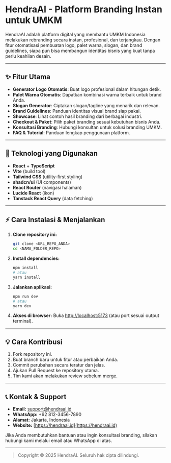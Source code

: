 # HendraAI - Platform Branding Instan untuk UMKM

HendraAI adalah platform digital yang membantu UMKM Indonesia melakukan rebranding secara instan, profesional, dan terjangkau. Dengan fitur otomatisasi pembuatan logo, palet warna, slogan, dan brand guidelines, siapa pun bisa membangun identitas bisnis yang kuat tanpa perlu keahlian desain.

---

## ✨ Fitur Utama

- **Generator Logo Otomatis**: Buat logo profesional dalam hitungan detik.
- **Palet Warna Otomatis**: Dapatkan kombinasi warna terbaik untuk brand Anda.
- **Slogan Generator**: Ciptakan slogan/tagline yang menarik dan relevan.
- **Brand Guidelines**: Panduan identitas visual brand siap pakai.
- **Showcase**: Lihat contoh hasil branding dari berbagai industri.
- **Checkout & Paket**: Pilih paket branding sesuai kebutuhan bisnis Anda.
- **Konsultasi Branding**: Hubungi konsultan untuk solusi branding UMKM.
- **FAQ & Tutorial**: Panduan lengkap penggunaan platform.

---

## 🚀 Teknologi yang Digunakan

- **React** + **TypeScript**
- **Vite** (build tool)
- **Tailwind CSS** (utility-first styling)
- **shadcn/ui** (UI components)
- **React Router** (navigasi halaman)
- **Lucide React** (ikon)
- **Tanstack React Query** (data fetching)

---

## ⚡ Cara Instalasi & Menjalankan

1. **Clone repository ini:**
   ```bash
   git clone <URL_REPO_ANDA>
   cd <NAMA_FOLDER_REPO>
   ```
2. **Install dependencies:**
   ```bash
   npm install
   # atau
   yarn install
   ```
3. **Jalankan aplikasi:**
   ```bash
   npm run dev
   # atau
   yarn dev
   ```
4. **Akses di browser:**
   Buka [http://localhost:5173](http://localhost:5173) (atau port sesuai output terminal).

---

## 💡 Cara Kontribusi

1. Fork repository ini.
2. Buat branch baru untuk fitur atau perbaikan Anda.
3. Commit perubahan secara teratur dan jelas.
4. Ajukan Pull Request ke repository utama.
5. Tim kami akan melakukan review sebelum merge.

---

## 📞 Kontak & Support

- **Email:** support@hendraai.id
- **WhatsApp:** +62 812-3456-7890
- **Alamat:** Jakarta, Indonesia
- **Website:** [https://hendraai.id](https://hendraai.id)

Jika Anda membutuhkan bantuan atau ingin konsultasi branding, silakan hubungi kami melalui email atau WhatsApp di atas.

---

> Copyright © 2025 HendraAI. Seluruh hak cipta dilindungi. 